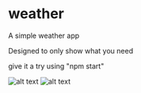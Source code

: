 # weather

A simple weather app

Designed to only show what you need 

give it a try using 
"npm start"

![alt text](https://https://github.com/aryansoni57/weather/blob/master/screenshots/Simple_sceeenshot1.png?raw=true)
![alt text](https://https://github.com/aryansoni57/weather/blob/master/screenshots/Simple_sceeenshot2.png?raw=true)